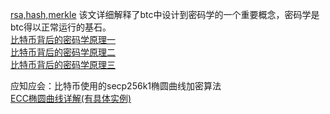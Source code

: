 [rsa,hash,merkle](https://mp.weixin.qq.com/mp/profile_ext?action=home&__biz=MzU2MTE1NDk2Mg==&scene=124#wechat_redirect)
该文详细解释了btc中设计到密码学的一个重要概念，密码学是btc得以正常运行的基石。  
[比特币背后的密码学原理一](https://mp.weixin.qq.com/s/QB1-YRr1gbpN5WMi31CCgg)  
[比特币背后的密码学原理二](https://mp.weixin.qq.com/s/mfq7GHE3WKdQ6HK8gzSaVA)  
[比特币背后的密码学原理三](https://mp.weixin.qq.com/s/nArG3n5tS0X3UHkQLitj6A)  
    
应知应会：比特币使用的secp256k1椭圆曲线加密算法  
[ECC椭圆曲线详解(有具体实例)](https://www.cnblogs.com/Kalafinaian/p/7392505.html)